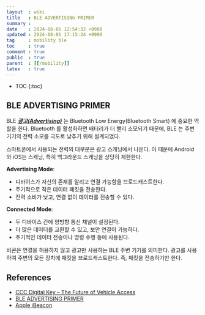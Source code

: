 ```yaml
---
layout  : wiki
title   : BLE ADVERTISING PRIMER
summary : 
date    : 2024-08-01 12:54:32 +0900
updated : 2024-08-01 17:15:24 +0900
tag     : mobility ble
toc     : true
comment : true
public  : true
parent  : [[/mobility]]
latex   : true
---
```

* TOC
{:toc}

## BLE ADVERTISING PRIMER

BLE ___[광고(Advertising)](https://www.argenox.com/library/bluetooth-low-energy/ble-advertising-primer/)___ 는 Bluetooth Low Energy(Bluetooth Smart) 에 중요한 역할을 한다.
Bluetooth 를 활성화하면 배터리가 더 빨리 소모되기 때문에, BLE 는 주변 기기의 전력 소모를 극도로 낮추기 위해 설계되었다.

스마트폰에서 사용되는 전력의 대부분은 광고 스캐닝에서 나온다. 이 때문에 Android 와 iOS는 스캐닝, 특히 백그라운드 스캐닝을 상당히 제한한다.

__Advertising Mode__:
- 디바이스가 자신의 존재를 알리고 연결 가능함을 브로드캐스트한다.
- 주기적으로 작은 데이터 패킷을 전송한다.
- 전력 소비가 낮고, 연결 없이 데이터를 전송할 수 있다.

__Connected Mode__:
- 두 디바이스 간에 양방향 통신 채널이 설정된다.
- 더 많은 데이터를 교환할 수 있고, 보안 연결이 가능하다.
- 주기적인 데이터 전송이나 명령 수행 등에 사용된다.

비콘은 연결을 허용하지 않고 광고만 사용하는 BLE 주변 기기를 의미한다. 광고를 사용하여 주변의 모든 장치에 패킷을 브로드캐스트한다. 즉, 패킷을 전송하기만 한다.

## References

- [CCC Digital Key – The Future of Vehicle Access](https://carconnectivity.org/wp-content/uploads/2022/11/CCC_Digital_Key_Whitepaper_Approved.pdf)
- [BLE ADVERTISING PRIMER](https://www.argenox.com/library/bluetooth-low-energy/ble-advertising-primer/#ble-beacons-and-ibeacons)
- [Apple iBeacon](https://developer.apple.com/ibeacon/)